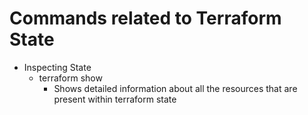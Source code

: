 # Commands related to Terraform State
- Inspecting State
    - terraform show
        - Shows detailed information about all the resources that are present within terraform state